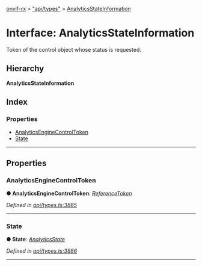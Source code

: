 [onvif-rx](../README.md) > ["api/types"](../modules/_api_types_.md) > [AnalyticsStateInformation](../interfaces/_api_types_.analyticsstateinformation.md)

# Interface: AnalyticsStateInformation

Token of the control object whose status is requested.

## Hierarchy

**AnalyticsStateInformation**

## Index

### Properties

* [AnalyticsEngineControlToken](_api_types_.analyticsstateinformation.md#analyticsenginecontroltoken)
* [State](_api_types_.analyticsstateinformation.md#state)

---

## Properties

<a id="analyticsenginecontroltoken"></a>

###  AnalyticsEngineControlToken

**● AnalyticsEngineControlToken**: *[ReferenceToken](../modules/_api_types_.md#referencetoken)*

*Defined in [api/types.ts:3885](https://github.com/patrickmichalina/onvif-rx/blob/1596479/src/api/types.ts#L3885)*

___
<a id="state"></a>

###  State

**● State**: *[AnalyticsState](_api_types_.analyticsstate.md)*

*Defined in [api/types.ts:3886](https://github.com/patrickmichalina/onvif-rx/blob/1596479/src/api/types.ts#L3886)*

___

